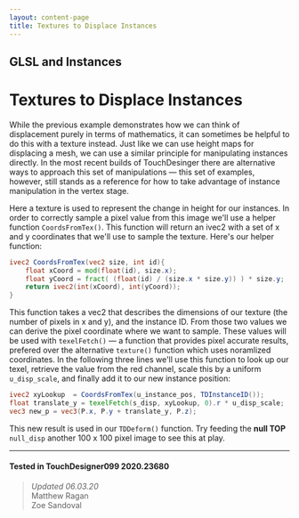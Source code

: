 ```yaml
---
layout: content-page
title: Textures to Displace Instances
---
```

## GLSL and Instances
# Textures to Displace Instances

While the previous example demonstrates how we can think of displacement purely in terms of mathematics, it can sometimes be helpful to do this with a texture instead. Just like we can use height maps for displacing a mesh, we can use a similar principle for manipulating instances directly. In the most recent builds of TouchDesinger there are alternative ways to approach this set of manipulations — this set of examples, however, still stands as a reference for how to take advantage of instance manipulation in the vertex stage. 

Here a texture is used to represent the change in height for our instances. In order to correctly sample a pixel value from this image we'll use a helper function `CoordsFromTex()`. This function will return an ivec2 with a set of x and y coordinates that we'll use to sample the texture. Here's our helper function:

```glsl
ivec2 CoordsFromTex(vec2 size, int id){
    float xCoord = mod(float(id), size.x);
    float yCoord = fract( (float(id) / (size.x * size.y)) ) * size.y;
    return ivec2(int(xCoord), int(yCoord));
}
```

This function takes a vec2 that describes the dimensions of our texture (the number of pixels in x and y), and the instance ID. From those two values we can derive the pixel coordinate where we want to sample. These values will be used with `texelFetch()` — a function that provides pixel accurate results, prefered over the alternative `texture()` function which uses noramlized coordinates. In the following three lines we'll use this function to look up our texel, retrieve the value from the red channel, scale this by a uniform `u_disp_scale`, and finally add it to our new instance position:

```glsl
ivec2 xyLookup  = CoordsFromTex(u_instance_pos, TDInstanceID());
float translate_y = texelFetch(s_disp, xyLookup, 0).r * u_disp_scale;
vec3 new_p = vec3(P.x, P.y + translate_y, P.z); 
```

This new result is used in our `TDDeform()` function. Try feeding the **null TOP** `null_disp` another 100 x 100 pixel image to see this at play.

---

#### Tested in TouchDesigner099 2020.23680 
>*Updated 06.03.20*  
Matthew Ragan  
Zoe Sandoval  